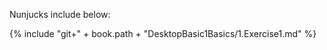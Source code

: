 <script src="https://www.w3schools.com/lib/w3.js"></script>

<div w3-include-html="https://safe-software.gitbooks.io/fme-desktop-basic-training-2018/content/DesktopBasic1Basics/1.Exercise1.html"></div>

<script>
w3.includeHTML();
</script>

Nunjucks include below:

{% include "git+" + book.path + "DesktopBasic1Basics/1.Exercise1.md" %}
